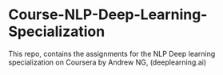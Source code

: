 # Course-NLP-Deep-Learning-Specialization
This repo, contains the assignments for the NLP Deep learning specialization on Coursera by Andrew NG, (deeplearning.ai)
